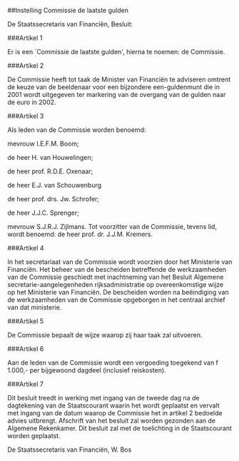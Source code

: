 <meta http-equiv='Content-Type' content='text/html; charset=utf-8' />

##Instelling Commissie de laatste gulden 

De Staatssecretaris van Financiën,  Besluit:     

###Artikel  1  

Er is een `Commissie de laatste gulden', hierna te noemen: de Commissie.  

###Artikel  2  

De Commissie heeft tot taak de Minister van Financiën te adviseren omtrent de keuze van de beeldenaar voor een bijzondere een-guldenmunt die in 2001 wordt uitgegeven ter markering van de overgang van de gulden naar de euro in 2002.  

###Artikel  3  

Als leden van de Commissie worden benoemd: 

mevrouw I.E.F.M. Boom;  

de heer H. van Houwelingen;  

de heer prof. R.D.E. Oxenaar;  

de heer E.J. van Schouwenburg  

de heer prof. drs. Jw. Schrofer;  

de heer J.J.C. Sprenger;  

mevrouw S.J.R.J. Zijlmans.   Tot voorzitter van de Commissie, tevens lid, wordt benoemd: de heer prof. dr. J.J.M. Kremers.  

###Artikel  4  

In het secretariaat van de Commissie wordt voorzien door het Ministerie van Financiën. Het beheer van de bescheiden betreffende de werkzaamheden van de Commissie geschiedt met inachtneming van het Besluit Algemene secretarie-aangelegenheden rijksadministratie op overeenkomstige wijze op het Ministerie van Financiën. De bescheiden worden na beëindiging van de werkzaamheden van de Commissie opgeborgen in het centraal archief van dat ministerie.  

###Artikel  5  

De Commissie bepaalt de wijze waarop zij haar taak zal uitvoeren.  

###Artikel  6  

Aan de leden van de Commissie wordt een vergoeding toegekend van f 1.000,- per bijgewoond dagdeel (inclusief reiskosten).  

###Artikel  7  

Dit besluit treedt in werking met ingang van de tweede dag na de dagtekening van de Staatscourant waarin het wordt geplaatst en vervalt met ingang van de datum waarop de Commissie het in artikel 2 bedoelde advies uitbrengt. Afschrift van het besluit zal worden gezonden aan de Algemene Rekenkamer. 
Dit besluit zal met de toelichting in de Staatscourant worden geplaatst.   

De 
Staatssecretaris van Financiën, 
W. Bos      

